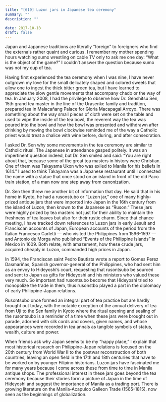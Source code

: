 ```yaml
---
title: "[619] Luzon jars in Japanese tea ceremony"
summary: ""
description: ""

date: 2017-10-18
draft: false
---
```


Japan and Japanese traditions are literally “foreign” to foreigners who find the externals rather quaint and curious. I remember my mother spending hours watching sumo wrestling on cable TV only to ask me one day: “What is the object of the game?” I couldn’t answer the question because sumo was not my cup of tea.

Having first experienced the tea ceremony when I was nine, I have never outgrown my love for the small delicately shaped and colored sweets that allow one to ingest the thick bitter green tea, but I have learned to appreciate the slow gentle movements that accompany chado or the way of tea. In January 2008, I had the privilege to observe how Dr. Genshitsu Sen, 15th grand tea master in the line of the Urasenke family and tradition, prepared tea in Malacañang Palace for Gloria Macapagal Arroyo. There was something about the way small pieces of cloth were set on the table and used to wipe the inside of the tea bowl, the reverent way the tea was poured into the bowl and how the bowl was presented and withdrawn after drinking by moving the bowl clockwise reminded me of the way a Catholic priest would treat a chalice with wine before, during, and after consecration.

I asked Dr. Sen why some movements in the tea ceremony are similar to Catholic ritual. The Japanese in attendance gasped politely. It was an impertinent question indeed, but Dr. Sen smiled and said: “You are right about that, because some of the great tea masters in history were Christian. One of them was Takayama Ukon who was exiled to Manila for his beliefs in 1614.” I used to think Takayama was a Japanese restaurant until I connected the name with a statue that once stood on an island in front of the old Paco train station, of a man now one step away from canonization.

Dr. Sen then threw me another bit of information that day. He said that in his home in Kyoto, he had a rusonstubo or “Luzon jar,” one of many highly-prized antique jars that were imported into Japan in the 16th century from the island of Luzon, then known to the Japanese as “Ruson.” These jars were highly prized by tea masters not just for their ability to maintain the freshness of tea leaves but also for their rustic charm. Since that chance meeting, I have tracked down references to Luzon jars in early Jesuit and Franciscan accounts of Japan, European accounts of the period from the Italian Francesco Carletti — who visited the Philippines from 1596-1597 — and Antonio de Morga who published “Events of the Philippine Islands” in Mexico in 1609. Both relate, with amazement, how these crude jars, acquired cheaply in Luzon, commanded high prices in Japan.

In 1594, the Franciscan saint Pedro Bautista wrote a report to Gomes Perez Dasmariñas, Spanish governor-general of the Philippines, who had sent him as an envoy to Hideyoshi’s court, requesting that rusontsubo be sourced and sent to Japan as gifts for Hideyoshi and his ministers who valued these very much. So important had rusontsubo become that Hideyoshi tried to monopolize the trade in them, thus rusonstbo played a part in the diplomacy of early Philippine-Japan relations.

Rusontsubo once formed an integral part of tea practice but are hardly brought out today, with the notable exception of the annual delivery of tea from Uji to the Sen family in Kyoto where the ritual opening and sealing of the rusontsubo is a reminder of a time when these jars were brought out in parade, adorned with silk cords and covers, given names, and whose appearances were recorded in tea annals as tangible symbols of status, wealth, culture and power.

When friends ask why Japan seems to be my “happy place,” I explain that most historical research on Philippine-Japan relations is focused on the 20th century from World War II to the postwar reconstruction of both countries, leaving an open field in the 17th and 18th centuries that have to be worked on by younger Filipino historians. Luzon jars have fascinated me for many years because I come across these from time to time in Manila antique shops. The professional interest in these jars goes beyond the tea ceremony because their stories form a picture of Japan in the time of Hideyoshi and suggest the importance of Manila as a trading port. There is growing literature on the Manila-Acapulco Galleon Trade (1565-1815), now seen as the beginnings of globalization.
